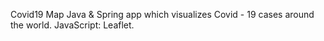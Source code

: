 Covid19 Map
Java & Spring app which visualizes Covid - 19 cases around the world.
JavaScript: Leaflet.